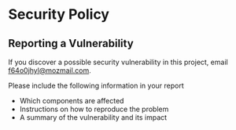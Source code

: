 # Security Policy

<!-- ## Supported Versions

Use this section to tell people about which versions of your project are
currently being supported with security updates.

| Version | Supported          |
| ------- | ------------------ |
| 5.1.x   | :white_check_mark: |
| 5.0.x   | :x:                |
| 4.0.x   | :white_check_mark: |
| < 4.0   | :x:                | -->

## Reporting a Vulnerability

If you discover a possible security vulnerability in this project, email <f64o0jhyl@mozmail.com>.

Please include the following information in your report

- Which components are affected
- Instructions on how to reproduce the problem
- A summary of the vulnerability and its impact
